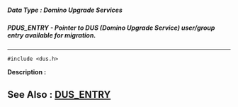 ##### Data Type : Domino Upgrade Services
##### PDUS_ENTRY - Pointer to DUS (Domino Upgrade Service) user/group entry available for migration.
---
```
#include <dus.h>
```
**Description :**



**See Also :**
[DUS_ENTRY](/reference/Data/DUS_ENTRY)
---
